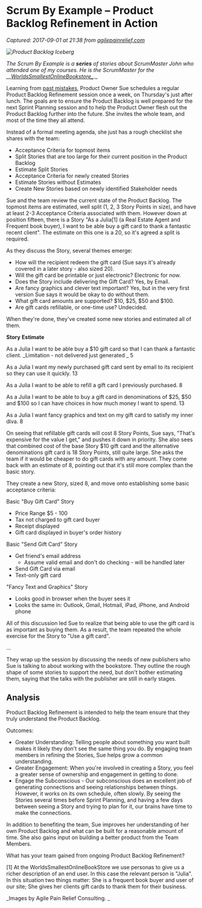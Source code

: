 # Scrum By Example – Product Backlog Refinement in Action

_Captured: 2017-09-01 at 21:38 from [agilepainrelief.com](https://agilepainrelief.com/notesfromatooluser/2014/05/scrummaster-tales-product-backlog-refinement-in-action.html?utm_content=bufferb2f3a&utm_medium=social&utm_source=twitter.com&utm_campaign=buffer#.Wam29kebGaM)_

_![Product Backlog Iceberg](http://3hppfzjby0g1sxwjng1f4h1c-wpengine.netdna-ssl.com/wp-content/uploads/2014/05/Product-Backlog-Iceberg.png)_

_The Scrum By Example is a __series__ of stories about ScrumMaster John who attended one of my courses. He is the ScrumMaster for the __[WorldsSmallestOnlineBookstore_](http://agilepainrelief.com/notesfromatooluser/category/agile/scrum/scrummaster-tales)_._

Learning from [past mistakes](http://agilepainrelief.com/notesfromatooluser/2011/07/the-scrummaster-tales.html), Product Owner Sue schedules a regular Product Backlog Refinement session once a week, on Thursday's just after lunch. The goals are to ensure the Product Backlog is well prepared for the next Sprint Planning session and to help the Product Owner flesh out the Product Backlog further into the future. She invites the whole team, and most of the time they all attend.

Instead of a formal meeting agenda, she just has a rough checklist she shares with the team:

  * Acceptance Criteria for topmost items
  * Split Stories that are too large for their current position in the Product Backlog
  * Estimate Split Stories
  * Acceptance Criteria for newly created Stories
  * Estimate Stories without Estimates
  * Create New Stories based on newly identified Stakeholder needs

Sue and the team review the current state of the Product Backlog. The topmost items are estimated, well split (1, 2, 3 Story Points in size), and have at least 2-3 Acceptance Criteria associated with them. However down at position fifteen, there is a Story "As a Julia[1] (a Real Estate Agent and Frequent book buyer), I want to be able buy a gift card to thank a fantastic recent client". The estimate on this one is a 20, so it's agreed a split is required.

As they discuss the Story, several themes emerge:

  * How will the recipient redeem the gift card (Sue says it's already covered in a later story - also sized 20).
  * Will the gift card be printable or just electronic? Electronic for now.
  * Does the Story include delivering the Gift Card? Yes, by Email.
  * Are fancy graphics and clever text important? Yes, but in the very first version Sue says it would be okay to do without them.
  * What gift card amounts are supported? $10, $25, $50 and $100.
  * Are gift cards refillable, or one-time use? Undecided.

When they're done, they've created some new stories and estimated all of them.

**Story**
**Estimate**

As a Julia I want to be able buy a $10 gift card so that I can thank a fantastic client. _Limitation - not delivered just generated _
5

As a Julia I want my newly purchased gift card sent by email to its recipient so they can use it quickly.
13

As a Julia I want to be able to refill a gift card I previously purchased.
8

As a Julia I want to be able to buy a gift card in denominations of $25, $50 and $100 so I can have choices in how much money I want to spend.
13

As a Julia I want fancy graphics and text on my gift card to satisfy my inner diva.
8

On seeing that refillable gift cards will cost 8 Story Points, Sue says, "That's expensive for the value I get," and pushes it down in priority. She also sees that combined cost of the base Story $10 gift card and the alternative denominations gift card is 18 Story Points, still quite large. She asks the team if it would be cheaper to do gift cards with any amount. They come back with an estimate of 8, pointing out that it's still more complex than the basic story.

They create a new Story, sized 8, and move onto establishing some basic acceptance criteria:

Basic "Buy Gift Card" Story

  * Price Range $5 - 100
  * Tax not charged to gift card buyer
  * Receipt displayed
  * Gift card displayed in buyer's order history

Basic "Send Gift Card" Story

  * Get friend's email address 
    * Assume valid email and don't do checking - will be handled later
  * Send Gift Card via email
  * Text-only gift card

"Fancy Text and Graphics" Story

  * Looks good in browser when the buyer sees it
  * Looks the same in: Outlook, Gmail, Hotmail, iPad, iPhone, and Android phone

All of this discussion led Sue to realize that being able to use the gift card is as important as buying them. As a result, the team repeated the whole exercise for the Story to "Use a gift card".

…

They wrap up the session by discussing the needs of new publishers who Sue is talking to about working with the bookstore. They outline the rough shape of some stories to support the need, but don't bother estimating them, saying that the talks with the publisher are still in early stages.

## **Analysis**

Product Backlog Refinement is intended to help the team ensure that they truly understand the Product Backlog.

Outcomes:

  * Greater Understanding: Telling people about something you want built makes it likely they don't see the same thing you do. By engaging team members in refining the Stories, Sue helps grow a common understanding.
  * Greater Engagement: When you're involved in creating a Story, you feel a greater sense of ownership and engagement in getting to done.
  * Engage the Subconscious - Our subconscious does an excellent job of generating connections and seeing relationships between things. However, it works on its own schedule, often slowly. By seeing the Stories several times before Sprint Planning, and having a few days between seeing a Story and trying to plan for it, our brains have time to make the connections.

In addition to benefiting the team, Sue improves her understanding of her own Product Backlog and what can be built for a reasonable amount of time. She also gains input on building a better product from the Team Members.

What has your team gained from ongoing Product Backlog Refinement?

[1] At the WorldsSmallestOnlineBookStore we use personas to give us a richer description of an end user. In this case the relevant person is "Julia". In this situation two things matter: She is a frequent book buyer and user of our site; She gives her clients gift cards to thank them for their business.

_Images by Agile Pain Relief Consulting. _
